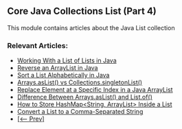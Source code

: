 ## Core Java Collections List (Part 4)

This module contains articles about the Java List collection

### Relevant Articles: 
- [Working With a List of Lists in Java](https://www.baeldung.com/java-list-of-lists)
- [Reverse an ArrayList in Java](https://www.baeldung.com/java-reverse-arraylist)
- [Sort a List Alphabetically in Java](https://www.baeldung.com/java-sort-list-alphabetically)
- [Arrays.asList() vs Collections.singletonList()](https://www.baeldung.com/java-aslist-vs-singletonlist)
- [Replace Element at a Specific Index in a Java ArrayList](https://www.baeldung.com/java-arraylist-replace-at-index)
- [Difference Between Arrays.asList() and List.of()](https://www.baeldung.com/java-arrays-aslist-vs-list-of)
- [How to Store HashMap<String, ArrayList> Inside a List](https://www.baeldung.com/java-hashmap-inside-list)
- [Convert a List to a Comma-Separated String](https://www.baeldung.com/java-list-comma-separated-string)
- [[<-- Prev]](/core-java-modules/core-java-collections-list-3)
